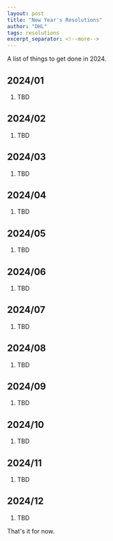 ```yaml
---
layout: post
title: "New Year's Resolutions"
author: "DHL"
tags: resolutions
excerpt_separator: <!--more-->
---
```


A list of things to get done in 2024. <!--more-->

## 2024/01
1. TBD


## 2024/02
1. TBD


## 2024/03
1. TBD


## 2024/04
1. TBD


## 2024/05
1. TBD


## 2024/06
1. TBD


## 2024/07
1. TBD


## 2024/08
1. TBD


## 2024/09
1. TBD


## 2024/10
1. TBD


## 2024/11
1. TBD


## 2024/12
1. TBD

That's it for now.
